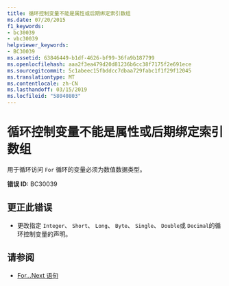```yaml
---
title: 循环控制变量不能是属性或后期绑定索引数组
ms.date: 07/20/2015
f1_keywords:
- bc30039
- vbc30039
helpviewer_keywords:
- BC30039
ms.assetid: 63846449-b1df-4626-bf99-36fa9b187799
ms.openlocfilehash: aaa2f3ea479d20d81236b6cc38f7175f2e691ece
ms.sourcegitcommit: 5c1abeec15fbddcc7dbaa729fabc1f1f29f12045
ms.translationtype: MT
ms.contentlocale: zh-CN
ms.lasthandoff: 03/15/2019
ms.locfileid: "58040803"
---
```

# <a name="loop-control-variable-cannot-be-a-property-or-a-late-bound-indexed-array"></a>循环控制变量不能是属性或后期绑定索引数组
用于循环访问 `For` 循环的变量必须为数值数据类型。  
  
 **错误 ID:** BC30039  
  
## <a name="to-correct-this-error"></a>更正此错误  
  
-   更改指定 `Integer`、 `Short`、 `Long`、 `Byte`、 `Single`、 `Double`或 `Decimal`的循环控制变量的声明。  
  
## <a name="see-also"></a>请参阅

- [For...Next 语句](../../visual-basic/language-reference/statements/for-next-statement.md)
